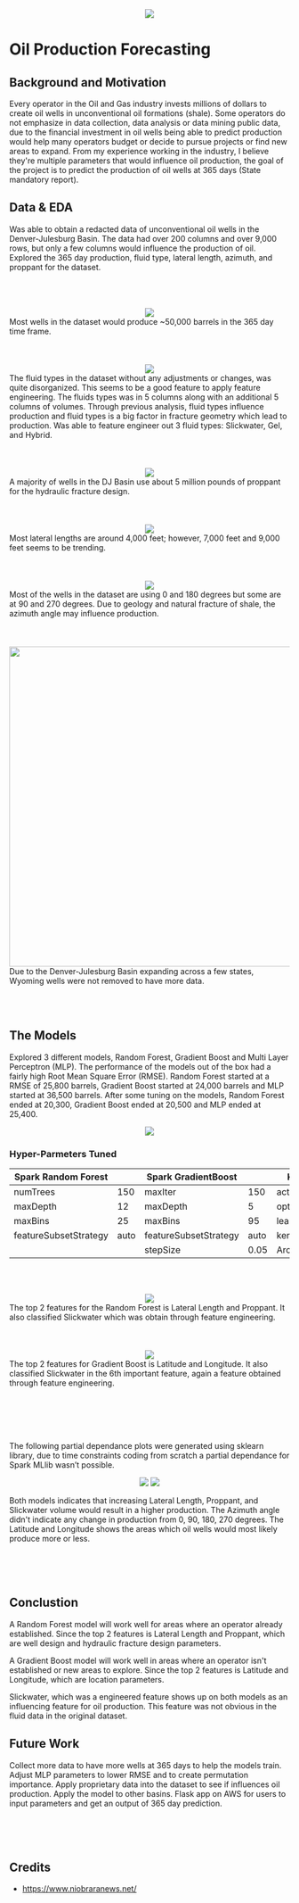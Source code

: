 <div align="center"><img src="images/banner.png"></div>

# Oil Production Forecasting

## Background and Motivation

Every operator in the Oil and Gas industry invests millions of dollars to create oil wells in unconventional oil formations (shale). Some operators do not emphasize in data collection, data analysis or data mining public data, due to the financial investment in oil wells being able to predict production would help many operators budget or decide to pursue projects or find new areas to expand. From my experience working in the industry, I believe they're multiple parameters that would influence oil production, the goal of the project is to predict the production of oil wells at 365 days (State mandatory report).


## Data & EDA

Was able to obtain a redacted data of unconventional oil wells in the Denver-Julesburg Basin. The data had over 200 columns and over 9,000 rows, but only a few columns would influence the production of oil. Explored the 365 day production, fluid type, lateral length, azimuth, and proppant for the dataset.
<br><br><br><br>

<div align="center"><img src="images/README_365dayEDA.png"></div>
Most wells in the dataset would produce ~50,000 barrels in the 365 day time frame.
<br><br><br><br>

<div align="center"><img src="images/README_fluidEDA.png"></div>
The fluid types in the dataset without any adjustments or changes, was quite disorganized. This seems to be a good feature to apply feature engineering. The fluids types was in 5 columns along with an additional 5 columns of volumes. Through previous analysis, fluid types influence production and fluid types is a big factor in fracture geometry which lead to production. Was able to feature engineer out 3 fluid types: Slickwater, Gel, and Hybrid.
<br><br><br><br>

<div align="center"><img src="images/README_proppantEDA.png"></div>
A majority of wells in the DJ Basin use about 5 million pounds of proppant for the hydraulic fracture design.
<br><br><br><br>


<div align="center"><img src="images/README_lateralEDA.png"></div>
Most lateral lengths are around 4,000 feet; however, 7,000 feet and 9,000 feet seems to be trending.
<br><br><br><br>


<div align="center"><img src="images/README_azimuthEDA.png"></div>
Most of the wells in the dataset are using 0 and 180 degrees but some are at 90 and 270 degrees. Due to geology and natural fracture of shale, the azimuth angle may influence production.
<br><br><br><br>


<div align="center"><img src="images/map_365.png" width=810 height=574></div>
Due to the Denver-Julesburg Basin expanding across a few states, Wyoming wells were not removed to have more data.

<br><br>
## The Models
Explored 3 different models, Random Forest, Gradient Boost and Multi Layer Perceptron (MLP). The performance of the models out of the box had a fairly high Root Mean Square Error (RMSE). Random Forest started at a RMSE of 25,800 barrels, Gradient Boost started at 24,000 barrels and MLP started at 36,500 barrels. After some tuning on the models, Random Forest ended at 20,300, Gradient Boost ended at 20,500 and MLP ended at 25,400. 
<div align="center">
<img src="images/rmse.png">
</div>


### Hyper-Parmeters Tuned
| Spark Random Forest   |      | Spark GradientBoost   |      | Keras MLP          |               |
|-----------------------|------|-----------------------|------|--------------------|---------------|
| numTrees              | 150  | maxIter               | 150  | activation         | relu          |
| maxDepth              | 12   | maxDepth              | 5    | optimizer          | adam          |
| maxBins               | 25   | maxBins               | 95   | learning_rate      | 0.0005        |
| featureSubsetStrategy | auto | featureSubsetStrategy | auto | kernel_initializer | GlorotUniform |
|                       |      | stepSize              | 0.05 | Architecture       |               |

<br><br>



<div align="center"><img src="images/feature_importance_rf.png"></div>
The top 2 features for the Random Forest is Lateral Length and Proppant. It also classified Slickwater which was obtain through feature engineering. 
<br><br><br><br>
<div align="center"><img src="images/feature_importance_gb.png"></div>
The top 2 features for Gradient Boost is Latitude and Longitude. It also classified Slickwater in the 6th important feature, again a feature obtained through feature engineering.

<br><br><br><br>

The following partial dependance plots were generated using sklearn library, due to time constraints coding from scratch a partial dependance for Spark MLlib wasn’t possible. 
<div align="center">
<img src="images/partial_dependance_rf_sk.png">
<img src="images/partial_dependance_gb_sk.png">
</div>

Both models indicates that increasing Lateral Length, Proppant, and Slickwater volume would result in a higher production. The Azimuth angle didn't indicate any change in production from 0, 90, 180, 270 degrees. The Latitude and Longitude shows the areas which oil wells would most likely produce more or less. 

<br><br><br>

## Conclustion
A Random Forest model will work well for areas where an operator already established. Since the top 2 features is Lateral Length and Proppant, which are well design and hydraulic fracture design parameters.

A Gradient Boost model will work well in areas where an operator isn't established or new areas to explore. Since the top 2 features is Latitude and Longitude, which are location parameters. 

Slickwater, which was a engineered feature shows up on both models as an influencing feature for oil production. This feature was not obvious in the fluid data in the original dataset.


## Future Work
Collect more data to have more wells at 365 days to help the models train. Adjust MLP parameters to lower RMSE and to create permutation importance. Apply proprietary data into the dataset to see if influences oil production. Apply the model to other basins. Flask app on AWS for users to input parameters and get an output of 365 day prediction.

<br><br><br>

## Credits
* https://www.niobraranews.net/



